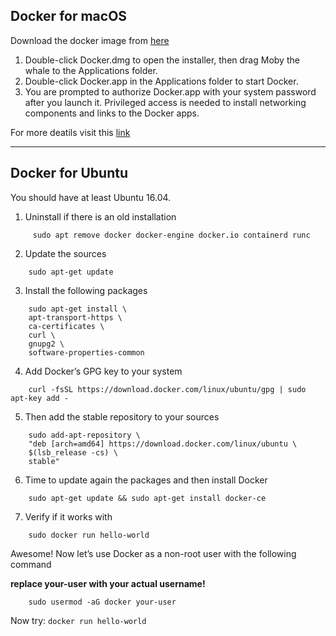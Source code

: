 ## Docker for macOS

Download the docker image from [here](https://hub.docker.com/editions/community/docker-ce-desktop-mac)

1. Double-click Docker.dmg to open the installer, then drag Moby the whale to the Applications folder.
2. Double-click Docker.app in the Applications folder to start Docker. 
3. You are prompted to authorize Docker.app with your system password after you launch it. Privileged access is needed to install networking components and links to the Docker apps.

For more deatils visit this [link](https://docs.docker.com/docker-for-mac/install/)

--------------

## Docker for Ubuntu

You should have at least Ubuntu 16.04.

1. Uninstall if there is an old installation

```
     sudo apt remove docker docker-engine docker.io containerd runc
```

2. Update the sources

```
    sudo apt-get update
```

3. Install the following packages

```
    sudo apt-get install \
    apt-transport-https \
    ca-certificates \
    curl \
    gnupg2 \
    software-properties-common

```

4. Add Docker’s GPG key to your system

```
    curl -fsSL https://download.docker.com/linux/ubuntu/gpg | sudo apt-key add -
```

5. Then add the stable repository to your sources

```
    sudo add-apt-repository \
    "deb [arch=amd64] https://download.docker.com/linux/ubuntu \
    $(lsb_release -cs) \
    stable"
```

6. Time to update again the packages and then install Docker

```
    sudo apt-get update && sudo apt-get install docker-ce
```

7. Verify if it works with

```
    sudo docker run hello-world
```

Awesome! Now let’s use Docker as a non-root user with the following command

**replace your-user with your actual username!**
```
    sudo usermod -aG docker your-user
```

Now try: `docker run hello-world`